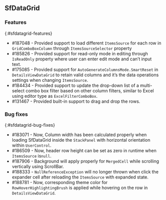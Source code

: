 ## SfDataGrid 

### Features
{:#sfdatagrid-features}
* \#187048 - Provided support to load different `ItemsSource` for each row in `GridComboBoxColumn` through `ItemsSourceSelector` property
* \#185826 - Provided support for read-only mode in editing through `IsReadOnly` property where user can enter edit mode and can’t input text.  
* \#175085 - Provided support for `AutoGenerateColumnsMode.SmartReset` in `DetailsViewDataGrid` to retain valid columns and it’s the data operations settings when changing `ItemsSource`.
* \#184434 - Provided support to update the drop-down list of a multi-select combo box filter based on other column filters, similar to Excel using editor type as `ExcelFilterComboBox`.
* \#131467 - Provided built-in support to drag and drop the rows.


### Bug fixes
{:#sfdatagrid-bug-fixes}

* \#183071 - Now, Column width has been calculated properly when loading SfDataGrid inside the `StackPanel` with horizontal orientation within `UserControl`.
* \#186509 - Now, header row height can be set as zero in runtime when `ItemsSource` is`null`. 
* \#187906 - Background will apply properly for `MergedCell` while scrolling vertically using ScrollBar.                              
* \#188333 - `NullReferenceException` will no longer thrown when click the expander cell after reloading the `ItemsSource` with expanded state.
* \#188781 - Now, corresponding theme color for `RowHoverHighlightingBrush` is applied while hovering on the row in `DetailsViewDataGrid`.
